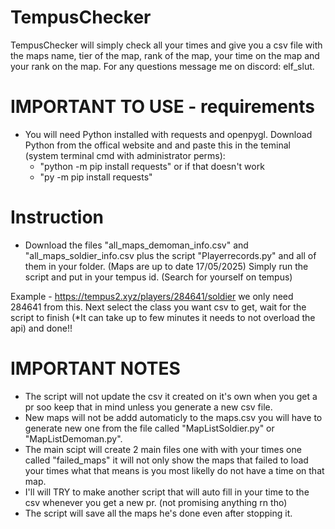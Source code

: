 # TempusChecker
TempusChecker will simply check all your times and give you a csv file with the maps name, tier of the map, rank of the map, your time on the map and your rank on the map.
For any questions message me on discord: elf_slut.

# IMPORTANT TO USE - requirements
- You will need Python installed with requests and openpygl.
  Download Python from the offical website and  and paste this in the teminal (system terminal cmd with administrator perms):
  - "python -m pip install requests" 
  or if that doesn't work 
  - "py -m pip install requests"


# Instruction
- Download the files "all_maps_demoman_info.csv" and "all_maps_soldier_info.csv plus the script "Playerrecords.py" and all of them in your folder. (Maps are up to date 17/05/2025)
  Simply run the script and put in your tempus id. (Search for yourself on tempus)

Example - https://tempus2.xyz/players/284641/soldier we only need 284641 from this.
Next select the class you want csv to get, wait for the script to finish (*It can take up to few minutes it needs to not overload the api) and done!!

# IMPORTANT NOTES
- The script will not update the csv it created on it's own when you get a pr soo keep that in mind unless you generate a new csv file.
- New maps will not be addd automaticly to the maps.csv you will have to generate new one from the file called "MapListSoldier.py" or "MapListDemoman.py".
- The main scipt will create 2 main files one with with your times one called "failed_maps" it will not only show the maps that failed to load your times what that means is you most likelly do not have a time on that map.
- I'll will TRY to make another script that will auto fill in your time to the csv whenever you get a new pr. (not promising anything rn tho)
- The script will save all the maps he's done even after stopping it.
